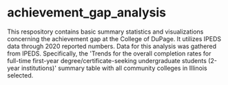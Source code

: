 # achievement_gap_analysis

This respository contains basic summary statistics and visualizations concerning the achievement gap at the College of DuPage. It utilizes IPEDS data through 2020 reported numbers. Data for this analysis was gathered from IPEDS. Specifically, the 'Trends for the overall completion rates for full-time first-year degree/certificate-seeking undergraduate students (2-year institutions)' summary table with all community colleges in Illinois selected.